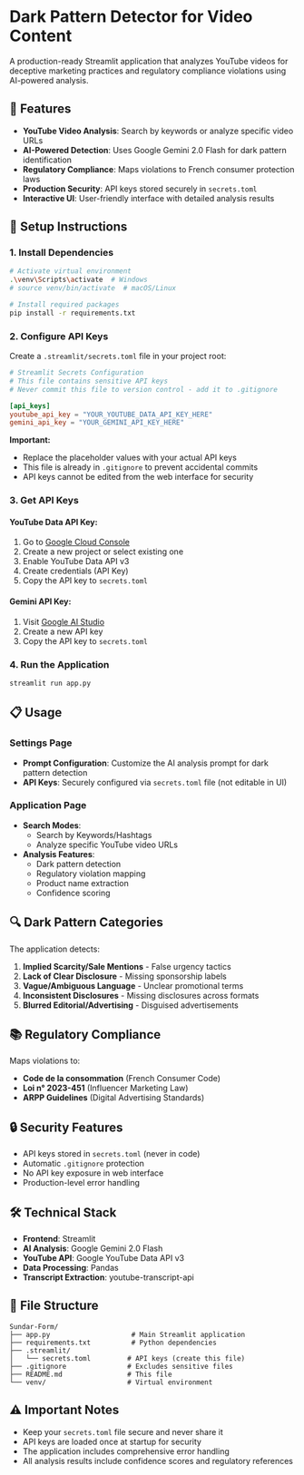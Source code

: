 # Dark Pattern Detector for Video Content

A production-ready Streamlit application that analyzes YouTube videos for deceptive marketing practices and regulatory compliance violations using AI-powered analysis.

## 🚀 Features

- **YouTube Video Analysis**: Search by keywords or analyze specific video URLs
- **AI-Powered Detection**: Uses Google Gemini 2.0 Flash for dark pattern identification
- **Regulatory Compliance**: Maps violations to French consumer protection laws
- **Production Security**: API keys stored securely in `secrets.toml`
- **Interactive UI**: User-friendly interface with detailed analysis results

## 🔧 Setup Instructions

### 1. Install Dependencies

```bash
# Activate virtual environment
.\venv\Scripts\activate  # Windows
# source venv/bin/activate  # macOS/Linux

# Install required packages
pip install -r requirements.txt
```

### 2. Configure API Keys

Create a `.streamlit/secrets.toml` file in your project root:

```toml
# Streamlit Secrets Configuration
# This file contains sensitive API keys
# Never commit this file to version control - add it to .gitignore

[api_keys]
youtube_api_key = "YOUR_YOUTUBE_DATA_API_KEY_HERE"
gemini_api_key = "YOUR_GEMINI_API_KEY_HERE"
```

**Important:** 
- Replace the placeholder values with your actual API keys
- This file is already in `.gitignore` to prevent accidental commits
- API keys cannot be edited from the web interface for security

### 3. Get API Keys

#### YouTube Data API Key:
1. Go to [Google Cloud Console](https://console.cloud.google.com/)
2. Create a new project or select existing one
3. Enable YouTube Data API v3
4. Create credentials (API Key)
5. Copy the API key to `secrets.toml`

#### Gemini API Key:
1. Visit [Google AI Studio](https://aistudio.google.com/app/apikey)
2. Create a new API key
3. Copy the API key to `secrets.toml`

### 4. Run the Application

```bash
streamlit run app.py
```

## 📋 Usage

### Settings Page
- **Prompt Configuration**: Customize the AI analysis prompt for dark pattern detection
- **API Keys**: Securely configured via `secrets.toml` file (not editable in UI)

### Application Page
- **Search Modes**:
  - Search by Keywords/Hashtags
  - Analyze specific YouTube video URLs
- **Analysis Features**:
  - Dark pattern detection
  - Regulatory violation mapping
  - Product name extraction
  - Confidence scoring

## 🔍 Dark Pattern Categories

The application detects:

1. **Implied Scarcity/Sale Mentions** - False urgency tactics
2. **Lack of Clear Disclosure** - Missing sponsorship labels
3. **Vague/Ambiguous Language** - Unclear promotional terms
4. **Inconsistent Disclosures** - Missing disclosures across formats
5. **Blurred Editorial/Advertising** - Disguised advertisements

## 📚 Regulatory Compliance

Maps violations to:
- **Code de la consommation** (French Consumer Code)
- **Loi n° 2023-451** (Influencer Marketing Law)
- **ARPP Guidelines** (Digital Advertising Standards)

## 🔒 Security Features

- API keys stored in `secrets.toml` (never in code)
- Automatic `.gitignore` protection
- No API key exposure in web interface
- Production-level error handling

## 🛠️ Technical Stack

- **Frontend**: Streamlit
- **AI Analysis**: Google Gemini 2.0 Flash
- **YouTube API**: Google YouTube Data API v3
- **Data Processing**: Pandas
- **Transcript Extraction**: youtube-transcript-api

## 📄 File Structure

```
Sundar-Form/
├── app.py                    # Main Streamlit application
├── requirements.txt          # Python dependencies
├── .streamlit/
│   └── secrets.toml         # API keys (create this file)
├── .gitignore               # Excludes sensitive files
├── README.md                # This file
└── venv/                    # Virtual environment
```

## ⚠️ Important Notes

- Keep your `secrets.toml` file secure and never share it
- API keys are loaded once at startup for security
- The application includes comprehensive error handling
- All analysis results include confidence scores and regulatory references 